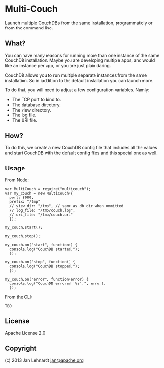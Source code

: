 # Multi-Couch

Launch multiple CouchDBs from the same installation, programmaticly 
or from the command line.


## What?

You can have many reasons for running more than one instance of the same CouchDB installation. Maybe you are developing multiple apps, and would like an instance per app, or you are just plain daring.

CouchDB allows you to run multiple separate instances from the same installation. So in iaddition to the default installation you can launch more.

To do that, you will need to adjust a few configuration variables. Namly:

 * The TCP port to bind to.
 * The database directory.
 * The view directory.
 * The log file.
 * The URI file.


## How?

To do this, we create a new CouchDB config file that includes all the values and start CouchDB with the default config files and this special one as well.


## Usage

From Node:

    var MultiCouch = require("multicouch");
    var my_couch = new MultiCouch({
      port: 8080,
      prefix: "/tmp"
      // view_dir: "/tmp", // same as db_dir when ommitted
      // log_file: "/tmp/couch.log",
      // uri_file: "/tmp/couch.uri"
      });
    
    my_couch.start();

    my_couch.stop();

    my_couch.on("start", function() {
      console.log("CouchDB started.");
      });

    my_couch.on("stop", function() {
      console.log("CouchDB stopped.");
      });

    my_couch.on("error", function(error) {
      console.log("CouchDB errored '%s'.", error);
      });


From the CLI:

    TBD


## License

Apache License 2.0


## Copyright

(c) 2013 Jan Lehnardt <jan@apache.org>
